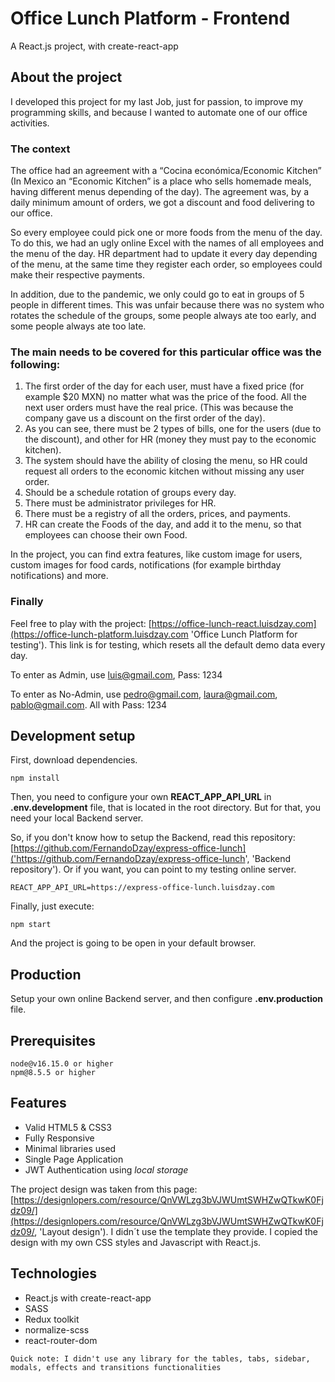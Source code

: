 # Office Lunch Platform - Frontend

A React.js project, with create-react-app

## About the project
I developed this project for my last Job, just for passion, to improve my programming skills, and because I wanted to automate one of our office activities.
### The context
The office had an agreement with a “Cocina económica/Economic Kitchen” (In Mexico an “Economic Kitchen” is a place who sells homemade meals, having different menus depending of the day).  The agreement was, by a daily minimum amount of orders, we got a discount and food delivering to our office.

So every employee could pick one or more foods from the menu of the day.
To do this, we had an ugly online Excel with the names of all employees and the menu of the day. HR department had to update it every day depending of the menu, at the same time they register each order, so employees could make their respective payments.

In addition, due to the pandemic, we only could go to eat in groups of 5 people in different times. This was unfair because there was no system who rotates the schedule of the groups, some people always ate too early, and some people always ate too late.
### The main needs to be covered for this particular office was the following:
1. The first order of the day for each user, must have a fixed price (for example $20 MXN) no matter what was the price of the food. All the next user orders must have the real price. (This was because the company gave us a discount on the first order of the day).
2. As you can see, there must be 2 types of bills, one for the users (due to the discount), and other for HR (money they must pay to the economic kitchen).
3. The system should have the ability of closing the menu, so HR could request all orders to the economic kitchen without missing any user order.
4. Should be a schedule rotation of groups every day.
5. There must be administrator privileges for HR.
6. There must be a registry of all the orders, prices, and payments.
7. HR can create the Foods of the day, and add it to the menu, so that employees can choose their own Food.

In the project, you can find extra features, like custom image for users, custom images for food cards, notifications (for example birthday notifications) and more.

### Finally
Feel free to play with the project: [https://office-lunch-react.luisdzay.com](https://office-lunch-platform.luisdzay.com 'Office Lunch Platform for testing'). This link is for testing, which resets all the default demo data every day.

To enter as Admin, use luis@gmail.com, Pass: 1234

To enter as No-Admin, use pedro@gmail.com, laura@gmail.com, pablo@gmail.com. All with Pass: 1234

## Development setup
First, download dependencies.

```
npm install
```
Then, you need to configure your own **REACT_APP_API_URL** in **.env.development** file, that is located in the root directory. But for that, you need your local Backend server.

So, if you don't know how to setup the Backend, read this repository: [https://github.com/FernandoDzay/express-office-lunch]('https://github.com/FernandoDzay/express-office-lunch', 'Backend repository'). Or if you want, you can point to my testing online server.
```
REACT_APP_API_URL=https://express-office-lunch.luisdzay.com
```

Finally, just execute:
```
npm start
```
And the project is going to be open in your default browser.

## Production
Setup your own online Backend server, and then configure **.env.production** file.

## Prerequisites
```
node@v16.15.0 or higher
npm@8.5.5 or higher
```

## Features
* Valid HTML5 & CSS3
* Fully Responsive
* Minimal libraries used
* Single Page Application
* JWT Authentication using *local storage*

The project design was taken from this page: [https://designlopers.com/resource/QnVWLzg3bVJWUmtSWHZwQTkwK0Fjdz09/](https://designlopers.com/resource/QnVWLzg3bVJWUmtSWHZwQTkwK0Fjdz09/, 'Layout design'). I didn´t use the template they provide. I copied the design with my own CSS styles and Javascript with React.js.

## Technologies
* React.js with create-react-app
* SASS
* Redux toolkit
* normalize-scss
* react-router-dom

`Quick note: I didn't use any library for the tables, tabs, sidebar, modals, effects and transitions functionalities`